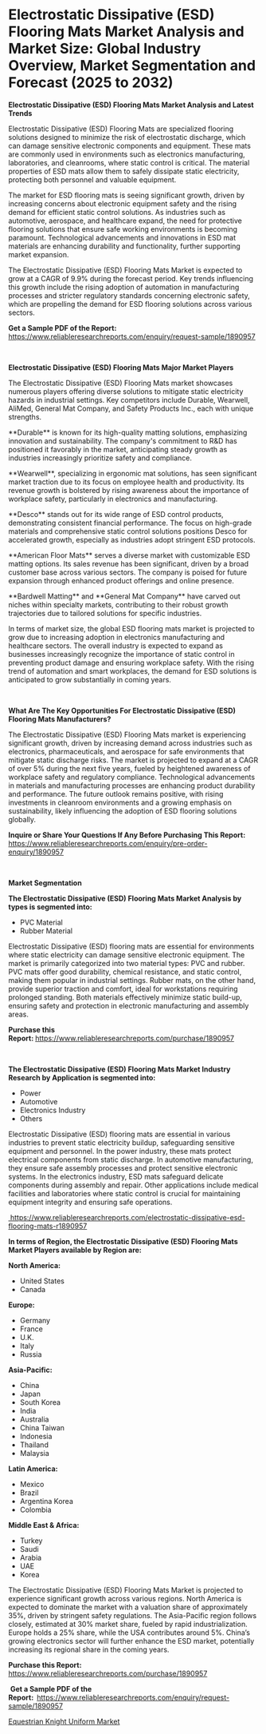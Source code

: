 <p><h1>Electrostatic Dissipative (ESD) Flooring Mats Market Analysis and Market Size: Global Industry Overview, Market Segmentation and Forecast (2025 to 2032)</h1></p><p><strong>Electrostatic Dissipative (ESD) Flooring Mats Market Analysis and Latest Trends</strong></p>
<p><p>Electrostatic Dissipative (ESD) Flooring Mats are specialized flooring solutions designed to minimize the risk of electrostatic discharge, which can damage sensitive electronic components and equipment. These mats are commonly used in environments such as electronics manufacturing, laboratories, and cleanrooms, where static control is critical. The material properties of ESD mats allow them to safely dissipate static electricity, protecting both personnel and valuable equipment.</p><p>The market for ESD flooring mats is seeing significant growth, driven by increasing concerns about electronic equipment safety and the rising demand for efficient static control solutions. As industries such as automotive, aerospace, and healthcare expand, the need for protective flooring solutions that ensure safe working environments is becoming paramount. Technological advancements and innovations in ESD mat materials are enhancing durability and functionality, further supporting market expansion. </p><p>The Electrostatic Dissipative (ESD) Flooring Mats Market is expected to grow at a CAGR of 9.9% during the forecast period. Key trends influencing this growth include the rising adoption of automation in manufacturing processes and stricter regulatory standards concerning electronic safety, which are propelling the demand for ESD flooring solutions across various sectors.</p></p>
<p><strong>Get a Sample PDF of the Report:&nbsp;</strong> <a href="https://www.reliableresearchreports.com/enquiry/request-sample/1890957?utm_campaign=2253&utm_medium=2&utm_source=Github&utm_content=ia&utm_term=06042025&utm_id=electrostatic-dissipative-esd-flooring-mats">https://www.reliableresearchreports.com/enquiry/request-sample/1890957</a></p>
<p>&nbsp;</p>
<p><strong>Electrostatic Dissipative (ESD) Flooring Mats Major Market Players</strong></p>
<p><p>The Electrostatic Dissipative (ESD) Flooring Mats market showcases numerous players offering diverse solutions to mitigate static electricity hazards in industrial settings. Key competitors include Durable, Wearwell, AliMed, General Mat Company, and Safety Products Inc., each with unique strengths.</p><p>**Durable** is known for its high-quality matting solutions, emphasizing innovation and sustainability. The company's commitment to R&D has positioned it favorably in the market, anticipating steady growth as industries increasingly prioritize safety and compliance.</p><p>**Wearwell**, specializing in ergonomic mat solutions, has seen significant market traction due to its focus on employee health and productivity. Its revenue growth is bolstered by rising awareness about the importance of workplace safety, particularly in electronics and manufacturing.</p><p>**Desco** stands out for its wide range of ESD control products, demonstrating consistent financial performance. The focus on high-grade materials and comprehensive static control solutions positions Desco for accelerated growth, especially as industries adopt stringent ESD protocols.</p><p>**American Floor Mats** serves a diverse market with customizable ESD matting options. Its sales revenue has been significant, driven by a broad customer base across various sectors. The company is poised for future expansion through enhanced product offerings and online presence.</p><p>**Bardwell Matting** and **General Mat Company** have carved out niches within specialty markets, contributing to their robust growth trajectories due to tailored solutions for specific industries.</p><p>In terms of market size, the global ESD flooring mats market is projected to grow due to increasing adoption in electronics manufacturing and healthcare sectors. The overall industry is expected to expand as businesses increasingly recognize the importance of static control in preventing product damage and ensuring workplace safety. With the rising trend of automation and smart workplaces, the demand for ESD solutions is anticipated to grow substantially in coming years.</p></p>
<p>&nbsp;</p>
<p><strong>What Are The Key Opportunities For Electrostatic Dissipative (ESD) Flooring Mats Manufacturers?</strong></p>
<p><p>The Electrostatic Dissipative (ESD) Flooring Mats market is experiencing significant growth, driven by increasing demand across industries such as electronics, pharmaceuticals, and aerospace for safe environments that mitigate static discharge risks. The market is projected to expand at a CAGR of over 5% during the next five years, fueled by heightened awareness of workplace safety and regulatory compliance. Technological advancements in materials and manufacturing processes are enhancing product durability and performance. The future outlook remains positive, with rising investments in cleanroom environments and a growing emphasis on sustainability, likely influencing the adoption of ESD flooring solutions globally.</p></p>
<p><strong>Inquire or Share Your Questions If Any Before Purchasing This Report:</strong> <a href="https://www.reliableresearchreports.com/enquiry/pre-order-enquiry/1890957?utm_campaign=2253&utm_medium=2&utm_source=Github&utm_content=ia&utm_term=06042025&utm_id=electrostatic-dissipative-esd-flooring-mats">https://www.reliableresearchreports.com/enquiry/pre-order-enquiry/1890957</a></p>
<p>&nbsp;</p>
<p><strong>Market Segmentation</strong></p>
<p><strong>The Electrostatic Dissipative (ESD) Flooring Mats Market Analysis by types is segmented into:</strong></p>
<p><ul><li>PVC Material</li><li>Rubber Material</li></ul></p>
<p><p>Electrostatic Dissipative (ESD) flooring mats are essential for environments where static electricity can damage sensitive electronic equipment. The market is primarily categorized into two material types: PVC and rubber. PVC mats offer good durability, chemical resistance, and static control, making them popular in industrial settings. Rubber mats, on the other hand, provide superior traction and comfort, ideal for workstations requiring prolonged standing. Both materials effectively minimize static build-up, ensuring safety and protection in electronic manufacturing and assembly areas.</p></p>
<p><strong>Purchase this Report:&nbsp;</strong><a href="https://www.reliableresearchreports.com/purchase/1890957?utm_campaign=2253&utm_medium=2&utm_source=Github&utm_content=ia&utm_term=06042025&utm_id=electrostatic-dissipative-esd-flooring-mats">https://www.reliableresearchreports.com/purchase/1890957</a></p>
<p>&nbsp;</p>
<p><strong>The Electrostatic Dissipative (ESD) Flooring Mats Market Industry Research by Application is segmented into:</strong></p>
<p><ul><li>Power</li><li>Automotive</li><li>Electronics Industry</li><li>Others</li></ul></p>
<p><p>Electrostatic Dissipative (ESD) flooring mats are essential in various industries to prevent static electricity buildup, safeguarding sensitive equipment and personnel. In the power industry, these mats protect electrical components from static discharge. In automotive manufacturing, they ensure safe assembly processes and protect sensitive electronic systems. In the electronics industry, ESD mats safeguard delicate components during assembly and repair. Other applications include medical facilities and laboratories where static control is crucial for maintaining equipment integrity and ensuring safe operations.</p></p>
<p><a href="https://www.reliableresearchreports.com/electrostatic-dissipative-esd-flooring-mats-r1890957?utm_campaign=2253&utm_medium=2&utm_source=Github&utm_content=ia&utm_term=06042025&utm_id=electrostatic-dissipative-esd-flooring-mats">&nbsp;https://www.reliableresearchreports.com/electrostatic-dissipative-esd-flooring-mats-r1890957</a></p>
<p><strong>In terms of Region, the Electrostatic Dissipative (ESD) Flooring Mats Market Players available by Region are:</strong></p>
<p>
    <p> <strong> North America: </strong>
        <ul>
            <li>United States</li>
            <li>Canada</li>
        </ul>
        </p> 
    <p> <strong> Europe: </strong>
        <ul>
            <li>Germany</li>
            <li>France</li>
            <li>U.K.</li>
            <li>Italy</li>
            <li>Russia</li>
        </ul>
        </p> 
    <p> <strong> Asia-Pacific: </strong>
        <ul>
            <li>China</li>
            <li>Japan</li>
            <li>South Korea</li>
            <li>India</li>
            <li>Australia</li>
            <li>China Taiwan</li>
            <li>Indonesia</li>
            <li>Thailand</li>
            <li>Malaysia</li>
        </ul>
        </p> 
    <p> <strong> Latin America: </strong>
        <ul>
            <li>Mexico</li>
            <li>Brazil</li>
            <li>Argentina Korea</li>
            <li>Colombia</li>
        </ul>
        </p> 
    <p> <strong> Middle East & Africa: </strong>
        <ul>
            <li>Turkey</li>
            <li>Saudi</li>
            <li>Arabia</li>
            <li>UAE</li>
            <li>Korea</li>
        </ul>
    </p>
    </p>
<p><p>The Electrostatic Dissipative (ESD) Flooring Mats Market is projected to experience significant growth across various regions. North America is expected to dominate the market with a valuation share of approximately 35%, driven by stringent safety regulations. The Asia-Pacific region follows closely, estimated at 30% market share, fueled by rapid industrialization. Europe holds a 25% share, while the USA contributes around 5%. China’s growing electronics sector will further enhance the ESD market, potentially increasing its regional share in the coming years.</p></p>
<p><strong>Purchase this Report: </strong><a href="https://www.reliableresearchreports.com/purchase/1890957?utm_campaign=2253&utm_medium=2&utm_source=Github&utm_content=ia&utm_term=06042025&utm_id=electrostatic-dissipative-esd-flooring-mats">https://www.reliableresearchreports.com/purchase/1890957</a></p>
<p>&nbsp;<strong>Get a Sample PDF of the Report:&nbsp;&nbsp;</strong><a href="https://www.reliableresearchreports.com/enquiry/request-sample/1890957?utm_campaign=2253&utm_medium=2&utm_source=Github&utm_content=ia&utm_term=06042025&utm_id=electrostatic-dissipative-esd-flooring-mats">https://www.reliableresearchreports.com/enquiry/request-sample/1890957</a></p>
<p><strong></strong></p>
<p><p><a href="https://github.com/dmitriyvo6rog/Market-Research-Report-List-1/blob/main/equestrian-knight-uniform-market.md?utm_campaign=2253&utm_medium=2&utm_source=Github&utm_content=ia&utm_term=06042025&utm_id=electrostatic-dissipative-esd-flooring-mats">Equestrian Knight Uniform Market</a></p></p>